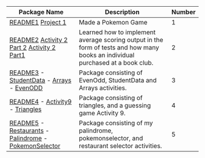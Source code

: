 | Package Name | Description | Number|
| ------------ |-------------|-------|          
|    [README1](https://github.com/Coontm/CoonTreyCS121/blob/main/Package%201%20README.md)  [Project 1 ](https://github.com/Coontm/CoonTreyCS121/blob/main/proj1hop.java)    |   Made a Pokemon Game          |      1 |
| [README2](https://github.com/Coontm/CoonTreyCS121/blob/main/workREADME.md%20%20) [Activity 2 Part 2](https://github.com/Coontm/CoonTreyCS121/blob/main/Activity2P2.java) [Activity 2 Part1](https://github.com/Coontm/CoonTreyCS121/blob/main/Activity2P1.java)            |  Learned how to implement average scoring output in the form of tests and how many books an individual purchased at a book club.           | 2      | 
| [README3](https://github.com/Coontm/CoonTreyCS121/blob/main/3README.md) - [StudentData](https://github.com/Coontm/CoonTreyCS121/blob/main/StudentData.java)   - [Arrays](https://github.com/Coontm/CoonTreyCS121/blob/main/arrays.java) - [EvenODD](https://github.com/Coontm/CoonTreyCS121/blob/main/evenodd.java)      | Package consisting of EvenOdd, StudentData and Arrays activities.|   3    |
| [README4](https://github.com/Coontm/CoonTreyCS121/blob/main/4thREADME.md%20) - [Activity9](https://github.com/Coontm/CoonTreyCS121/blob/main/act9.java) - [Triangles](https://github.com/Coontm/CoonTreyCS121/blob/main/triangles.java) | Package consisting of triangles, and a guessing game Activity 9. | 4 |
| [README5](https://github.com/Coontm/CoonTreyCS121/blob/main/5thREADME.md) - [Restaurants](https://github.com/Coontm/CoonTreyCS121/blob/main/restaurants.java) - [Palindrome](https://github.com/Coontm/CoonTreyCS121/blob/main/paal.java) - [PokemonSelector](https://github.com/Coontm/CoonTreyCS121/blob/main/login.java) | Package consisting of my palindrome, pokemonselector, and restaurant selector activities. | 5 |
